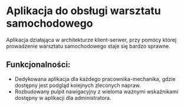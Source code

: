 # Aplikacja do obsługi warsztatu samochodowego
Aplikacja działająca w architekturze klient-serwer, przy pomocy której prowadzenie warsztatu samochodowego staje się bardzo sprawne.
## Funkcjonalności:
* Dedykowana aplikacja dla każdego pracownika-mechanika, gdzie dostępny jest podgląd kolejnych zleconych napraw.
* Rozbudowany pulpit nawigacyjny z wieloma ważnymi wskaźnikami dostępny w aplikacji dla administratora.
